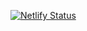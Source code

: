 [![Netlify Status](https://api.netlify.com/api/v1/badges/4aefb540-e373-4475-9678-5a21cb9211de/deploy-status)](https://app.netlify.com/sites/edurent/deploys)
